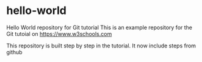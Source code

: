 # hello-world
Hello World repository for Git tutorial
This is an example repository for the Git tutoial on https://www.w3schools.com

This repository is built step by step in the tutorial.
 It now include steps from github
